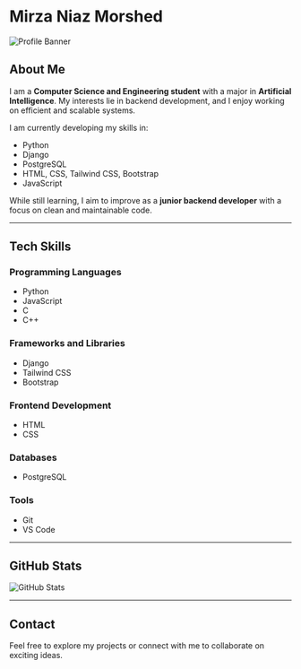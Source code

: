 # Mirza Niaz Morshed  

![Profile Banner](https://via.placeholder.com/800x200.png?text=Welcome+to+My+GitHub)  

## About Me  
I am a **Computer Science and Engineering student** with a major in **Artificial Intelligence**. My interests lie in backend development, and I enjoy working on efficient and scalable systems.  

I am currently developing my skills in:  
- Python  
- Django  
- PostgreSQL  
- HTML, CSS, Tailwind CSS, Bootstrap  
- JavaScript  

While still learning, I aim to improve as a **junior backend developer** with a focus on clean and maintainable code.  

---

## Tech Skills  
### Programming Languages  
- Python  
- JavaScript  
- C  
- C++  

### Frameworks and Libraries  
- Django  
- Tailwind CSS  
- Bootstrap  

### Frontend Development  
- HTML  
- CSS  

### Databases  
- PostgreSQL  

### Tools  
- Git  
- VS Code  

---

## GitHub Stats  
![GitHub Stats](https://github-readme-stats.vercel.app/api?username=mirzaniazmorshed&show_icons=true&hide_title=true&count_private=true&theme=default)  

---

## Contact  
Feel free to explore my projects or connect with me to collaborate on exciting ideas.  
